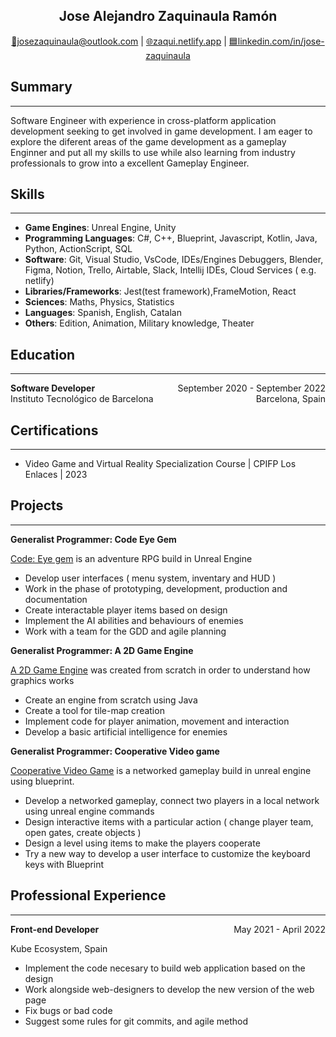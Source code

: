 <h2 style="text-align: center;"> Jose Alejandro Zaquinaula Ramón </h2>
<p style="text-align: center;">
    <a href="mailto:josezaquinaula@outlook.com">📧josezaquinaula@outlook.com</a>
    | 
    <a href="https://zaqui.netlify.app">🌐zaqui.netlify.app</a>
    |
    <a href="https://www.linkedin.com/in/jose-zaquinaula">🟦linkedin.com/in/jose-zaquinaula</a>
</p>


## Summary
---
Software Engineer with experience in cross-platform application development seeking to get involved in game development.
I am eager to explore the diferent areas of the game development as a gameplay Enginner and put all my skills to use while also learning from industry professionals to grow into a excellent Gameplay Engineer.

## Skills
---
- **Game Engines**: Unreal Engine, Unity
- **Programming Languages**: C#, C++, Blueprint, Javascript, Kotlin, Java, Python, ActionScript, SQL   
- **Software**: Git, Visual Studio, VsCode, IDEs/Engines Debuggers, Blender, Figma, Notion, Trello, Airtable, Slack, Intellij IDEs, Cloud Services ( e.g. netlify) 
- **Libraries/Frameworks**: Jest(test framework),FrameMotion, React
- **Sciences**: Maths, Physics, Statistics
- **Languages**: Spanish, English, Catalan
- **Others**: Edition, Animation, Military knowledge, Theater

## Education
---
<div style="display: flex; justify-content: space-between;">
  <span style="font-weight: bold;">Software Developer</span>
  <span>September 2020 - September 2022 </span>
</div>
<div style="display: flex; justify-content: space-between;">
  <span class="small_size">Instituto Tecnológico de Barcelona</span>
  <span class="small_size">Barcelona, Spain </span>
</div>


## Certifications
---
- Video Game and Virtual Reality Specialization Course | CPIFP Los Enlaces | 2023

## Projects
---

**Generalist Programmer: Code Eye Gem**

[Code: Eye gem](https://github.com/ArBeemo/Code_EyeGem) is an adventure RPG build in Unreal Engine 

- Develop user interfaces ( menu system, inventary and HUD )
- Work in the phase of prototyping, development, production and documentation
- Create interactable player items based on design
- Implement the AI abilities and behaviours of enemies
- Work with a team for the GDD and agile planning 

**Generalist Programmer: A 2D Game Engine**

[A 2D Game Engine](https://youtu.be/vhhoSKIeNKA?si=y1NT-3FnYnjBCrLK) was created from scratch in order to understand how graphics works

- Create an engine from scratch using Java
- Create a tool for tile-map creation 
- Implement code for player animation, movement and interaction 
- Develop a basic artificial intelligence for enemies 

**Generalist Programmer: Cooperative Video game**

[Cooperative Video Game](https://youtu.be/x52B7i9lDeU?si=wF73eQ15sVi1oAVK) is a networked gameplay build in unreal engine using blueprint.
- Develop a networked gameplay, connect two players in a local network using unreal engine commands
- Design interactive items with a particular action ( change player team, open gates, create objects )
- Design a level using items to make the players cooperate
- Try a new way to develop a user interface to customize the keyboard keys with Blueprint 

## Professional Experience
---
<div style="display: flex; justify-content: space-between;">
  <span style="font-weight: bold;">Front-end Developer</span>
  <span>May 2021 - April 2022 </span>
</div>

<p class="small_size"> Kube Ecosystem, Spain </p>

- Implement the code necesary to build web application based on the design 
- Work alongside web-designers to develop the new version of the web page
- Fix bugs or bad code
- Suggest some rules for git commits, and agile method


